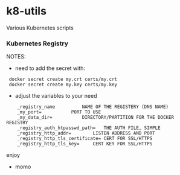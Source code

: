 # k8-utils

Various Kubernetes scripts

### Kubernetes Registry
NOTES:

 - need to add the secret with:
```
 docker secret create my.crt certs/my.crt
 docker secret create my.key certs/my.key
```

 - adjust the variables to your need
```
	_registry_name			NAME OF THE REGISTERY (DNS NAME)
	_my_port=			PORT TO USE
	_my_data_dir=			DIRECTORY/PARTITION FOR THE DOCKER REGISTRY
	_registry_auth_htpasswd_path=	THE AUTH FILE, SIMPLE
	_registry_http_addr=		LISTEN ADDRESS AND PORT
	_registry_http_tls_certificate=	CERT FOR SSL/HTTPS
	_registry_http_tls_key=		CERT KEY FOR SSL/HTTPS
```

enjoy

- momo
